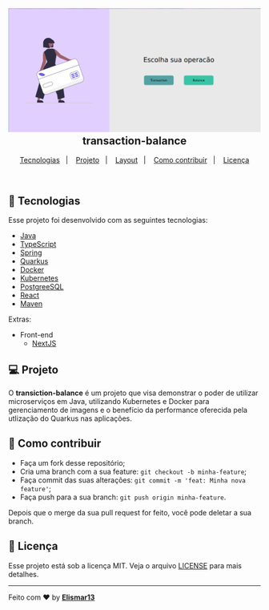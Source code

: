 <h2 align="center">

  <img alt="Aplicação" src="./frontend/.github/application.png" width="600px" />
  <br/>
  transaction-balance
</h2>

<p align="center">
  <a href="#rocket-tecnologias">Tecnologias</a>&nbsp;&nbsp;&nbsp;|&nbsp;&nbsp;&nbsp;
  <a href="#-projeto">Projeto</a>&nbsp;&nbsp;&nbsp;|&nbsp;&nbsp;&nbsp;
  <a href="#-layout">Layout</a>&nbsp;&nbsp;&nbsp;|&nbsp;&nbsp;&nbsp;
  <a href="#-como-contribuir">Como contribuir</a>&nbsp;&nbsp;&nbsp;|&nbsp;&nbsp;&nbsp;
  <a href="#memo-licença">Licença</a>
</p>

<br>

## :rocket: Tecnologias

Esse projeto foi desenvolvido com as seguintes tecnologias:

- [Java](http://openjdk.java.net/)
- [TypeScript](www.typescriptlang.org)
- [Spring](https://spring.io/)
- [Quarkus](quarkus.io)
- [Docker](www.docker.com)
- [Kubernetes](https://kubernetes.io/)
- [PostgreeSQL](www.postgresql.org)
- [React](reactjs.org)
- [Maven](maven.apache.org)

Extras:

- Front-end
  - [NextJS](nextjs.org)

## 💻 Projeto

O **transiction-balance** é um projeto que visa demonstrar o poder de utilizar microserviços em Java, utilizando Kubernetes e Docker para gerenciamento de imagens e o benefício da performance oferecida pela utlização do Quarkus nas aplicações.

## 🤔 Como contribuir

- Faça um fork desse repositório;
- Cria uma branch com a sua feature: `git checkout -b minha-feature`;
- Faça commit das suas alterações: `git commit -m 'feat: Minha nova feature'`;
- Faça push para a sua branch: `git push origin minha-feature`.

Depois que o merge da sua pull request for feito, você pode deletar a sua branch.

## :memo: Licença

Esse projeto está sob a licença MIT. Veja o arquivo [LICENSE](LICENSE.md) para mais detalhes.

---

Feito com ❤️ by [**Elismar13**](www.github.com/Elismar13)
